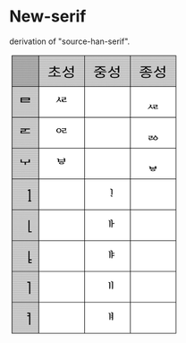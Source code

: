 # New-serif

derivation of "source-han-serif".

<img src="https://github.com/gminky/New-serif/blob/otf/%EC%B4%88%EC%84%B1.png" width="300" height="500">
